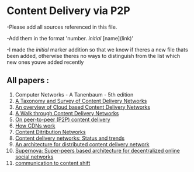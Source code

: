 # Content Delivery via P2P

-Please add all sources referenced in this file.

-Add them in the format 'number. *initial* [name]\(link\)'

-I made the *initial* marker addition so that we know if theres a new file thats been added, otherwise theres no ways to distinguish from the list which new ones youve added recently

## All papers :

1. Computer Networks - A Tanenbaum - 5th edition
2. [A Taxonomy and Survey of Content Delivery Networks](http://www.cloudbus.org/reports/CDN-Taxonomy.pdf)
3. [An overview of Cloud based Content Delivery Networks](http://sameekhan.seecs.nust.edu.pk/pub/W_K_2015_BC_HKWSWZ.pdf)
4. [A Walk through Content Delivery Networks](http://citeseerx.ist.psu.edu/viewdoc/download?doi=10.1.1.473.3533&rep=rep1&type=pdf)
5. [On peer-to-peer (P2P) content delivery](http://www.land.ufrj.br/~classes/coppe-redes-2008/biblio/P2P-content-delivery.pdf)
6. [How CDNs work](https://www.nczonline.net/blog/2011/11/29/how-content-delivery-networks-cdns-work/) 
7. [Content Ditribution Networks](https://en.wikipedia.org/wiki/Content_delivery_network)
8. [Content delivery networks: Status and trends](http://ieeexplore.ieee.org/document/1250586/)
9. [An architecture for distributed content delivery network](http://ieeexplore.ieee.org/document/4444113/)
10. [Supernova: Super-peers based architecture for decentralized online social networks](http://ieeexplore.ieee.org/document/6151349/)
11. [communication to content shift](http://arstechnica.com/uncategorized/2007/08/study-primary-role-of-the-internet-shifting-from-communications-to-content/)
